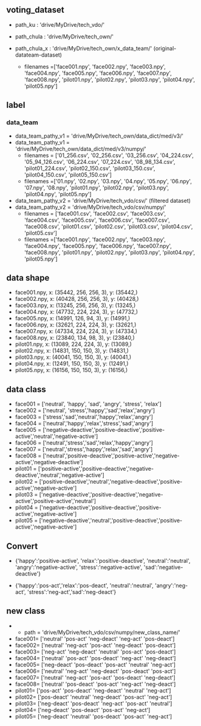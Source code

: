 ## voting_dataset
- path_ku : 'drive/MyDrive/tech_vdo/'
- path_chula : 'drive/MyDrive/tech_own/'


- path_chula_x : 'drive/MyDrive/tech_own/x_data_team/' (original-datateam-dataset)
	- filenames =['face001.npy', 'face002.npy', 'face003.npy', 'face004.npy', 'face005.npy', 'face006.npy', 'face007.npy', 'face008.npy', 'pilot01.npy', 'pilot02.npy', 'pilot03.npy', 'pilot04.npy', 'pilot05.npy']
## label
### data_team
- data_team_pathy_v1 = 'drive/MyDrive/tech_own/data_dict/med/v3/'
- data_team_pathy_v1 = 'drive/MyDrive/tech_own/data_dict/med/v3/numpy/'
	- filenames = ['01_256.csv', '02_256.csv', '03_256.csv', '04_224.csv', '05_94_126.csv', '06_224.csv', '07_224.csv', '08_98_134.csv', 'pilot01_224.csv', 'pilot02_150.csv', 'pilot03_150.csv', 'pilot04_150.csv', 'pilot05_150.csv']
	- filenames =['01.npy', '02.npy', '03.npy', '04.npy', '05.npy', '06.npy', '07.npy', '08.npy', 'pilot01.npy', 'pilot02.npy', 'pilot03.npy', 'pilot04.npy', 'pilot05.npy']
- data_team_pathy_v2 = 'drive/MyDrive/tech_vdo/csv/' (filtered dataset)
- data_team_pathy_v2 = 'drive/MyDrive/tech_vdo/csv/numpy/'
	- filenames = ['face001.csv', 'face002.csv', 'face003.csv', 'face004.csv', 'face005.csv', 'face006.csv', 'face007.csv', 'face008.csv', 'pilot01.csv', 'pilot02.csv', 'pilot03.csv', 'pilot04.csv', 'pilot05.csv']
	- filenames =['face001.npy', 'face002.npy', 'face003.npy', 'face004.npy', 'face005.npy', 'face006.npy', 'face007.npy', 'face008.npy', 'pilot01.npy', 'pilot02.npy', 'pilot03.npy', 'pilot04.npy', 'pilot05.npy']

## data shape
- face001.npy, x:  (35442, 256, 256, 3),  y:  (35442,)
- face002.npy, x:  (40428, 256, 256, 3),  y:  (40428,)
- face003.npy, x:  (13245, 256, 256, 3),  y:  (13245,)
- face004.npy, x:  (47732, 224, 224, 3),  y:  (47732,)
- face005.npy, x:  (14991, 126, 94, 3),    y:  (14991,)
- face006.npy, x:  (32621, 224, 224, 3),  y:  (32621,)
- face007.npy, x:  (47334, 224, 224, 3),  y:  (47334,)
- face008.npy, x:  (23840, 134, 98, 3),   y:  (23840,)
- pilot01.npy, x:  (13089, 224, 224, 3),   y:  (13089,)
- pilot02.npy, x:  (14831, 150, 150, 3),   y:  (14831,)
- pilot03.npy, x:  (40041, 150, 150, 3),   y:  (40041,)
- pilot04.npy, x:  (12491, 150, 150, 3),   y:  (12491,)
- pilot05.npy, x:  (16156, 150, 150, 3),   y:  (16156,)

## data class
- face001 = ['neutral', 'happy', 'sad', 'angry', 'stress', 'relax']
- face002 = ['neutral', 'stress','happy','sad','relax','angry']
- face003 = ['stress','sad','neutral','happy','relax','angry']
- face004 = ['neutral','happy','relax','stress','sad','angry']
- face005 = ['negative-deactive','positive-deactive','positive-active','neutral','negative-active']
- face006 = ['neutral','stress','sad','relax','happy','angry']
- face007 = ['neutral','stress','happy','relax','sad','angry']
- face008 = ['neutral','positive-deactive','positive-active','negative-active','negative-deactive']
- pilot01 = ['positive-active','positive-deactive','negative-deactive','neutral','negative-active']
- pilot02 = ['positive-deactive','neutral','negative-deactive','positive-active','negative-active']
- pilot03 = ['negative-deactive','positive-deactive','negative-active','positive-active','neutral']
- pilot04 = ['negative-deactive','positive-deactive','positive-active','negative-active']
- pilot05 = ['negative-deactive','neutral','positive-deactive','positive-active','negative-active']

## Convert
- {'happy':'positive-active', 
 'relax':'positive-deactive',
 'neutral':'neutral',
 'angry':'negative-active', 'stress':'negative-active',
 'sad':'negative-deactive'}
 
- {'happy':'pos-act','relax':'pos-deact',
 'neutral':'neutral',
 'angry':'neg-act', 'stress':'neg-act','sad':'neg-deact'}
 
## new class
- - path = 'drive/MyDrive/tech_vdo/csv/numpy/new_class_name/'
- face001= ['neutral' 'pos-act' 'neg-deact' 'neg-act' 'pos-deact']
- face002= ['neutral' 'neg-act' 'pos-act' 'neg-deact' 'pos-deact']
- face003= ['neg-act' 'neg-deact' 'neutral' 'pos-act' 'pos-deact']
- face004= ['neutral' 'pos-act' 'pos-deact' 'neg-act' 'neg-deact']
- face005= ['neg-deact' 'pos-deact' 'pos-act' 'neutral' 'neg-act']
- face006= ['neutral' 'neg-act' 'neg-deact' 'pos-deact' 'pos-act']
- face007= ['neutral' 'neg-act' 'pos-act' 'pos-deact' 'neg-deact']
- face008= ['neutral' 'pos-deact' 'pos-act' 'neg-act' 'neg-deact']
- pilot01= ['pos-act' 'pos-deact' 'neg-deact' 'neutral' 'neg-act']
- pilot02= ['pos-deact' 'neutral' 'neg-deact' 'pos-act' 'neg-act']
- pilot03= ['neg-deact' 'pos-deact' 'neg-act' 'pos-act' 'neutral']
- pilot04= ['neg-deact' 'pos-deact' 'pos-act' 'neg-act']
- pilot05= ['neg-deact' 'neutral' 'pos-deact' 'pos-act' 'neg-act']
